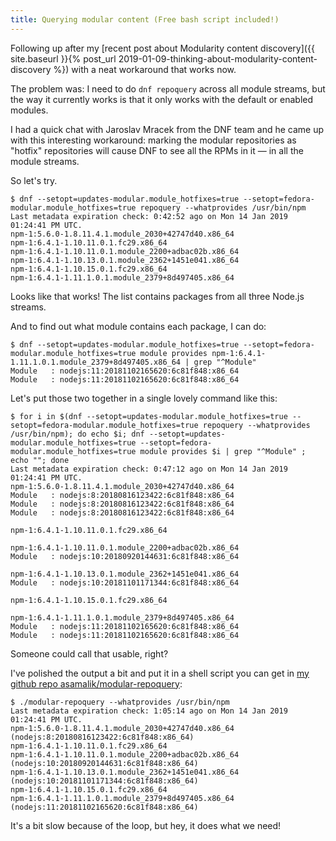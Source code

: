 ```yaml
---
title: Querying modular content (Free bash script included!)
---
```


Following up after my [recent post about Modularity content discovery]({{ site.baseurl }}{% post_url 2019-01-09-thinking-about-modularity-content-discovery %}) with a neat workaround that works now.

The problem was: I need to do `dnf repoquery` across all module streams, but the way it currently works is that it only works with the default or enabled modules.

I had a quick chat with Jaroslav Mracek from the DNF team and he came up with this interesting workaround: marking the modular repositories as "hotfix" repositories will cause DNF to see all the RPMs in it — in all the module streams.

So let's try.

```
$ dnf --setopt=updates-modular.module_hotfixes=true --setopt=fedora-modular.module_hotfixes=true repoquery --whatprovides /usr/bin/npm
Last metadata expiration check: 0:42:52 ago on Mon 14 Jan 2019 01:24:41 PM UTC.
npm-1:5.6.0-1.8.11.4.1.module_2030+42747d40.x86_64
npm-1:6.4.1-1.10.11.0.1.fc29.x86_64
npm-1:6.4.1-1.10.11.0.1.module_2200+adbac02b.x86_64
npm-1:6.4.1-1.10.13.0.1.module_2362+1451e041.x86_64
npm-1:6.4.1-1.10.15.0.1.fc29.x86_64
npm-1:6.4.1-1.11.1.0.1.module_2379+8d497405.x86_64
```

Looks like that works! The list contains packages from all three Node.js streams.

And to find out what module contains each package, I can do:

```
$ dnf --setopt=updates-modular.module_hotfixes=true --setopt=fedora-modular.module_hotfixes=true module provides npm-1:6.4.1-1.11.1.0.1.module_2379+8d497405.x86_64 | grep "^Module"
Module   : nodejs:11:20181102165620:6c81f848:x86_64
Module   : nodejs:11:20181102165620:6c81f848:x86_64
```

Let's put those two together in a single lovely command like this:

```
$ for i in $(dnf --setopt=updates-modular.module_hotfixes=true --setopt=fedora-modular.module_hotfixes=true repoquery --whatprovides /usr/bin/npm); do echo $i; dnf --setopt=updates-modular.module_hotfixes=true --setopt=fedora-modular.module_hotfixes=true module provides $i | grep "^Module" ; echo ""; done
Last metadata expiration check: 0:47:12 ago on Mon 14 Jan 2019 01:24:41 PM UTC.
npm-1:5.6.0-1.8.11.4.1.module_2030+42747d40.x86_64
Module   : nodejs:8:20180816123422:6c81f848:x86_64
Module   : nodejs:8:20180816123422:6c81f848:x86_64
Module   : nodejs:8:20180816123422:6c81f848:x86_64

npm-1:6.4.1-1.10.11.0.1.fc29.x86_64

npm-1:6.4.1-1.10.11.0.1.module_2200+adbac02b.x86_64
Module   : nodejs:10:20180920144631:6c81f848:x86_64

npm-1:6.4.1-1.10.13.0.1.module_2362+1451e041.x86_64
Module   : nodejs:10:20181101171344:6c81f848:x86_64

npm-1:6.4.1-1.10.15.0.1.fc29.x86_64

npm-1:6.4.1-1.11.1.0.1.module_2379+8d497405.x86_64
Module   : nodejs:11:20181102165620:6c81f848:x86_64
Module   : nodejs:11:20181102165620:6c81f848:x86_64
```

Someone could call that usable, right?

I've polished the output a bit and put it in a shell script you can get in [my github repo asamalik/modular-repoquery](https://github.com/asamalik/modular-repoquery):

```
$ ./modular-repoquery --whatprovides /usr/bin/npm
Last metadata expiration check: 1:05:14 ago on Mon 14 Jan 2019 01:24:41 PM UTC.
npm-1:5.6.0-1.8.11.4.1.module_2030+42747d40.x86_64 (nodejs:8:20180816123422:6c81f848:x86_64)
npm-1:6.4.1-1.10.11.0.1.fc29.x86_64 
npm-1:6.4.1-1.10.11.0.1.module_2200+adbac02b.x86_64 (nodejs:10:20180920144631:6c81f848:x86_64)
npm-1:6.4.1-1.10.13.0.1.module_2362+1451e041.x86_64 (nodejs:10:20181101171344:6c81f848:x86_64)
npm-1:6.4.1-1.10.15.0.1.fc29.x86_64 
npm-1:6.4.1-1.11.1.0.1.module_2379+8d497405.x86_64 (nodejs:11:20181102165620:6c81f848:x86_64)
```

It's a bit slow because of the loop, but hey, it does what we need!